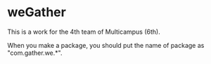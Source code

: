 # weGather
 This is a work for the 4th team of Multicampus (6th).

 When you make a package, you should put the name of package as "com.gather.we.*".
